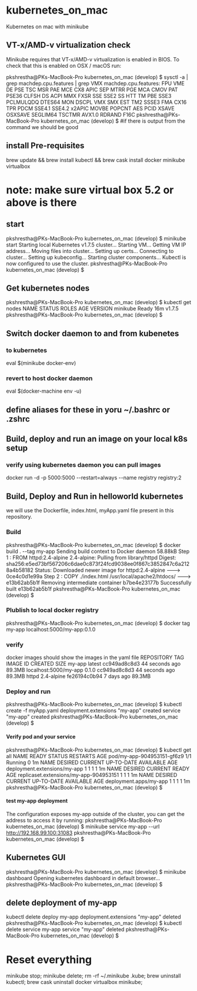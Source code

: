 # kubernetes_on_mac
Kubernetes on mac with minikube

## VT-x/AMD-v virtualization check 
Minikube requires that VT-x/AMD-v virtualization is enabled in BIOS. To check that this is enabled on OSX / macOS run:

pkshrestha@PKs-MacBook-Pro kubernetes_on_mac (develop) $ sysctl -a | grep machdep.cpu.features | grep VMX
machdep.cpu.features: FPU VME DE PSE TSC MSR PAE MCE CX8 APIC SEP MTRR PGE MCA CMOV PAT PSE36 CLFSH DS ACPI MMX FXSR SSE SSE2 SS HTT TM PBE SSE3 PCLMULQDQ DTES64 MON DSCPL VMX SMX EST TM2 SSSE3 FMA CX16 TPR PDCM SSE4.1 SSE4.2 x2APIC MOVBE POPCNT AES PCID XSAVE OSXSAVE SEGLIM64 TSCTMR AVX1.0 RDRAND F16C
pkshrestha@PKs-MacBook-Pro kubernetes_on_mac (develop) $ 
 #if there is output from the command we should be good 
## install Pre-requisites 
brew update && brew install kubectl && brew cask install docker minikube virtualbox
   # note: make sure virtual box 5.2 or above is there 


## start 
pkshrestha@PKs-MacBook-Pro kubernetes_on_mac (develop) $ minikube start
Starting local Kubernetes v1.7.5 cluster...
Starting VM...
Getting VM IP address...
Moving files into cluster...
Setting up certs...
Connecting to cluster...
Setting up kubeconfig...
Starting cluster components...
Kubectl is now configured to use the cluster.
pkshrestha@PKs-MacBook-Pro kubernetes_on_mac (develop) $ 

  
## Get kubernetes nodes 

pkshrestha@PKs-MacBook-Pro kubernetes_on_mac (develop) $ kubectl get nodes 
NAME       STATUS    ROLES     AGE       VERSION
minikube   Ready     <none>    16m       v1.7.5
pkshrestha@PKs-MacBook-Pro kubernetes_on_mac (develop) $ 


## Switch docker daemon to and from kubenetes 
### to kubernetes
eval $(minikube docker-env)
### revert to host docker daemon 
eval $(docker-machine env -u)

  ## define aliases for these in yoru ~/.bashrc or .zshrc 


## Build, deploy and run an image on your local k8s setup

### verify using kubernetes daemon you can pull images 
docker run -d -p 5000:5000 --restart=always --name registry registry:2


## Build, Deploy and Run in helloworld kubernetes 
 we will use the Dockerfile, index.html, myApp.yaml file present in this repository. 
### Build 
pkshrestha@PKs-MacBook-Pro kubernetes_on_mac (develop) $ docker build . --tag my-app
Sending build context to Docker daemon  58.88kB
Step 1 : FROM httpd:2.4-alpine
2.4-alpine: Pulling from library/httpd
Digest: sha256:e5ed73bf567206c6dae0c873f24fcd9038ee0f867c3852847c6a2128a4b58182
Status: Downloaded newer image for httpd:2.4-alpine
 ---> 0ce4c0d1e99a
Step 2 : COPY ./index.html /usr/local/apache2/htdocs/
 ---> e13b62ab5b1f
Removing intermediate container b7be4e23177b
Successfully built e13b62ab5b1f
pkshrestha@PKs-MacBook-Pro kubernetes_on_mac (develop) $ 
### Plublish to local docker registry 
pkshrestha@PKs-MacBook-Pro kubernetes_on_mac (develop) $ docker tag my-app localhost:5000/my-app:0.1.0
### verify 
docker images should show the images in the yaml file 
REPOSITORY                                             TAG                 IMAGE ID            CREATED             SIZE
my-app                                                 latest              cc949ad8c8d3        44 seconds ago      89.3MB
localhost:5000/my-app                                  0.1.0               cc949ad8c8d3        44 seconds ago      89.3MB
httpd                                                  2.4-alpine          fe26194c0b94        7 days ago          89.3MB
### Deploy and run 
pkshrestha@PKs-MacBook-Pro kubernetes_on_mac (develop) $ kubectl create -f myApp.yaml
deployment.extensions "my-app" created
service "my-app" created
pkshrestha@PKs-MacBook-Pro kubernetes_on_mac (develop) $ 

#### Verify pod and your service 
pkshrestha@PKs-MacBook-Pro kubernetes_on_mac (develop) $ kubectl get all
NAME                         READY     STATUS    RESTARTS   AGE
pod/my-app-904953151-gf6z9   1/1       Running   0          1m
NAME                           DESIRED   CURRENT   UP-TO-DATE   AVAILABLE   AGE
deployment.extensions/my-app   1         1         1            1           1m
NAME                                     DESIRED   CURRENT   READY     AGE
replicaset.extensions/my-app-904953151   1         1         1         1m
NAME                     DESIRED   CURRENT   UP-TO-DATE   AVAILABLE   AGE
deployment.apps/my-app   1         1         1            1           1m
pkshrestha@PKs-MacBook-Pro kubernetes_on_mac (develop) $ 

#### test my-app deployment
The configuration exposes my-app outside of the cluster, you can get the address to access it by running:
pkshrestha@PKs-MacBook-Pro kubernetes_on_mac (develop) $ minikube service my-app --url
http://192.168.99.100:31083
pkshrestha@PKs-MacBook-Pro kubernetes_on_mac (develop) $ 




## Kubernetes GUI 
pkshrestha@PKs-MacBook-Pro kubernetes_on_mac (develop) $ minikube dashboard
Opening kubernetes dashboard in default browser...
pkshrestha@PKs-MacBook-Pro kubernetes_on_mac (develop) $ 

## delete deployment of my-app 
kubectl delete deploy my-app
deployment.extensions "my-app" deleted
pkshrestha@PKs-MacBook-Pro kubernetes_on_mac (develop) $ kubectl delete service my-app
service "my-app" deleted
pkshrestha@PKs-MacBook-Pro kubernetes_on_mac (develop) $ 



# Reset everything 
minikube stop;
minikube delete;
rm -rf ~/.minikube .kube;
brew uninstall kubectl;
brew cask uninstall docker virtualbox minikube;

